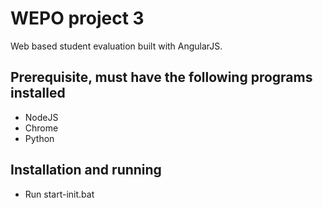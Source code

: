 # WEPO project 3
Web based student evaluation built with AngularJS.

## Prerequisite, must have the following programs installed
* NodeJS
* Chrome
* Python

## Installation and running
* Run start-init.bat
